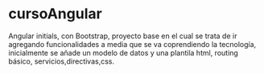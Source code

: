 # cursoAngular
Angular initials, con Bootstrap, proyecto base en el cual se trata de ir agregando funcionalidades a  media que se va coprendiendo la tecnología, inicialmente se añade un modelo de datos y una plantila html, routing básico, servicios,directivas,css.
